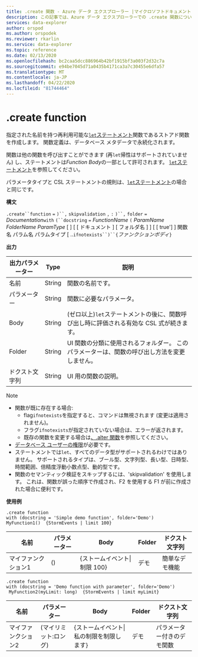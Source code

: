 ```yaml
---
title: .create 関数 - Azure データ エクスプローラー |マイクロソフトドキュメント
description: この記事では、Azure データ エクスプローラーでの .create 関数について説明します。
services: data-explorer
author: orspod
ms.author: orspodek
ms.reviewer: rkarlin
ms.service: data-explorer
ms.topic: reference
ms.date: 02/13/2020
ms.openlocfilehash: bc2caa5dcc886964b42bf1915bf3a003f2d32c7a
ms.sourcegitcommit: e94be7045d71a0435b4171ca3a7c30455e6dfa57
ms.translationtype: MT
ms.contentlocale: ja-JP
ms.lasthandoff: 04/22/2020
ms.locfileid: "81744464"
---
```

# <a name="create-function"></a>.create function

指定された名前を持つ再利用可能な[`let`ステートメント](../query/letstatement.md)関数であるストアド関数を作成します。 関数定義は、データベース メタデータで永続化されます。

関数は他の関数を呼び出すことができます (再`let`帰性はサポートされていません) し、ステートメントは*Function Body*の一部として許可されます。 [`let`ステートメント](../query/letstatement.md)を参照してください。

パラメータタイプと CSL ステートメントの規則は、[`let`ステートメント](../query/letstatement.md)の場合と同じです。
    
**構文**

`.create``function` `=` `)``,` `skipvalidation` `,` `:` `)``,` `folder` `=` *Documentation*`with` `(``docstring` `=` *FunctionName* `(` *ParamName* *FolderName* *ParamType* [ ] [ [ ドキュメント ] [ フォルダ名 ] ] [ [ true'] ] 関数名 パラム名 パラムタイプ [ ..`ifnotexists``)``{`*ファンクションボディ*`}`

**出力**    
    
|出力パラメーター |Type |説明
|---|---|--- 
|名前  |String |関数の名前です。 
|パラメーター  |String |関数に必要なパラメータ。
|Body  |String |(ゼロ以上)`let`ステートメントの後に、関数呼び出し時に評価される有効な CSL 式が続きます。
|Folder|String|UI 関数の分類に使用されるフォルダー。 このパラメーターは、関数の呼び出し方法を変更しません。
|ドクスト文字列|String|UI 用の関数の説明。

> [!NOTE]
> * 関数が既に存在する場合:
>    * flag`ifnotexists`を指定すると、コマンドは無視されます (変更は適用されません)。
>    * フラグ`ifnotexists`が指定されていない場合は、エラーが返されます。
>    * 既存の関数を変更する場合は[、.alter 関数](alter-function.md)を参照してください。
> * [データベース ユーザーの権限](../management/access-control/role-based-authorization.md)が必要です。
> * ステートメントでは`let`、すべてのデータ型がサポートされるわけではありません。 サポートされるタイプは、ブール型、文字列型、長い型、日時型、時間範囲、倍精度浮動小数点型、動的型です。
> * 関数のセマンティック検証をスキップするには、'skipvalidation' を使用します。 これは、関数が誤った順序で作成され、F2 を使用する F1 が前に作成された場合に便利です。

**使用例** 

```kusto
.create function 
with (docstring = 'Simple demo function', folder='Demo')
MyFunction1()  {StormEvents | limit 100}
```

|名前|パラメーター|Body|Folder|ドクスト文字列|
|---|---|---|---|---|
|マイファンクション1|()|{ストームイベント&#124;制限 100}|デモ|簡単なデモ機能|

```kusto
.create function
with (docstring = 'Demo function with parameter', folder='Demo')
 MyFunction2(myLimit: long)  {StormEvents | limit myLimit}
```

|名前|パラメーター|Body|Folder|ドクスト文字列|
|---|---|---|---|---|
|マイファンクション2|(マイリミット:ロング)|{ストームイベント&#124;私の制限を制限します}|デモ|パラメーター付きのデモ関数|
